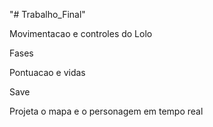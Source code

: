 "# Trabalho_Final"

Movimentacao e controles do Lolo

Fases

Pontuacao e vidas

Save

Projeta o mapa e o personagem em tempo real